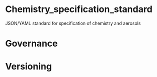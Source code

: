 # Chemistry_specification_standard
JSON/YAML standard for specification of chemistry and aerosols

# Governance

# Versioning

